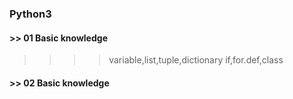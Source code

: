 ### Python3
#### >> 01 Basic knowledge
>>>> variable,list,tuple,dictionary
>>>> if,for.def,class
#### >> 02 Basic knowledge

